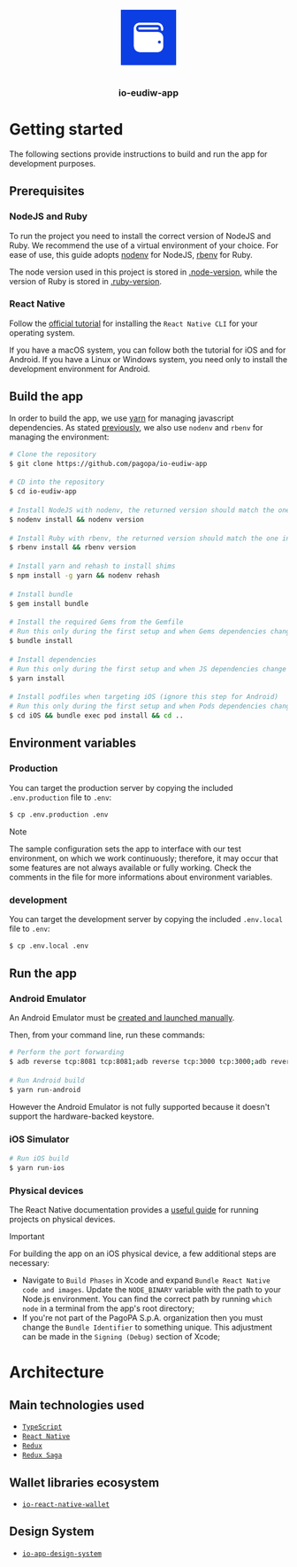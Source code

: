 <p align="center">
  <img src="assets/repository/app-icon.png" width="100" style="display: block" /></br>
  <h3 align="center">io-eudiw-app</h3>
</p>

# Getting started

The following sections provide instructions to build and run the app for development purposes.

## Prerequisites

### NodeJS and Ruby

To run the project you need to install the correct version of NodeJS and Ruby.
We recommend the use of a virtual environment of your choice. For ease of use, this guide adopts [nodenv](https://github.com/nodenv/nodenv) for NodeJS, [rbenv](https://github.com/rbenv/rbenv) for Ruby.

The node version used in this project is stored in [.node-version](.node-version),
while the version of Ruby is stored in [.ruby-version](.ruby-version).

### React Native

Follow the [official tutorial](https://reactnative.dev/docs/environment-setup?guide=native) for installing the `React Native CLI` for your operating system.

If you have a macOS system, you can follow both the tutorial for iOS and for Android. If you have a Linux or Windows system, you need only to install the development environment for Android.

## Build the app

In order to build the app, we use [yarn](https://yarnpkg.com/) for managing javascript dependencies.
As stated [previously](#nodejs-and-ruby), we also use `nodenv` and `rbenv` for managing the environment:

```bash
# Clone the repository
$ git clone https://github.com/pagopa/io-eudiw-app

# CD into the repository
$ cd io-eudiw-app

# Install NodeJS with nodenv, the returned version should match the one in the .node-version file
$ nodenv install && nodenv version

# Install Ruby with rbenv, the returned version should match the one in the .ruby-version file
$ rbenv install && rbenv version

# Install yarn and rehash to install shims
$ npm install -g yarn && nodenv rehash

# Install bundle
$ gem install bundle

# Install the required Gems from the Gemfile
# Run this only during the first setup and when Gems dependencies change
$ bundle install

# Install dependencies
# Run this only during the first setup and when JS dependencies change
$ yarn install

# Install podfiles when targeting iOS (ignore this step for Android)
# Run this only during the first setup and when Pods dependencies change
$ cd iOS && bundle exec pod install && cd ..
```

## Environment variables

### Production

You can target the production server by copying the included `.env.production` file to `.env`:

```bash
$ cp .env.production .env
```

> [!NOTE]
> The sample configuration sets the app to interface with our test environment, on which we work continuously; therefore, it may occur that some features are not always available or fully working. Check the comments in the file for more informations about environment variables.

### development

You can target the development server by copying the included `.env.local` file to `.env`:

```bash
$ cp .env.local .env
```

## Run the app

### Android Emulator

An Android Emulator must be [created and launched manually](https://developer.android.com/studio/run/managing-avds).

Then, from your command line, run these commands:

```bash
# Perform the port forwarding
$ adb reverse tcp:8081 tcp:8081;adb reverse tcp:3000 tcp:3000;adb reverse tcp:9090 tcp:9090

# Run Android build
$ yarn run-android
```

However the Android Emulator is not fully supported because it doesn't support the hardware-backed keystore.

### iOS Simulator

```bash
# Run iOS build
$ yarn run-ios
```

### Physical devices

The React Native documentation provides a [useful guide](https://reactnative.dev/docs/running-on-device) for running projects on physical devices.

> [!IMPORTANT]  
> For building the app on an iOS physical device, a few additional steps are necessary:
>
> - Navigate to `Build Phases` in Xcode and expand `Bundle React Native code and images`. Update the `NODE_BINARY` variable with the path to your Node.js environment. You can find the correct path by running `which node` in a terminal from the app's root directory;
> - If you're not part of the PagoPA S.p.A. organization then you must change the `Bundle Identifier` to something unique. This adjustment can be made in the `Signing (Debug)`
>   section of Xcode;

# Architecture

## Main technologies used

- [`TypeScript`](https://www.typescriptlang.org/)
- [`React Native`](https://facebook.github.io/react-native)
- [`Redux`](http://redux.js.org/)
- [`Redux Saga`](https://redux-saga.js.org/)

## Wallet libraries ecosystem

- [`io-react-native-wallet`](https://github.com/pagopa/io-react-native-wallet)

## Design System

- [`io-app-design-system`](https://github.com/pagopa/io-app-design-system/)
